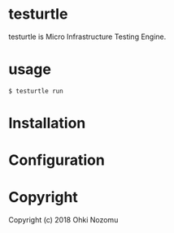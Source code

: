 # testurtle

testurtle is Micro Infrastructure Testing Engine.

# usage

```
$ testurtle run
```

# Installation


# Configuration


# Copyright
Copyright (c) 2018 Ohki Nozomu
